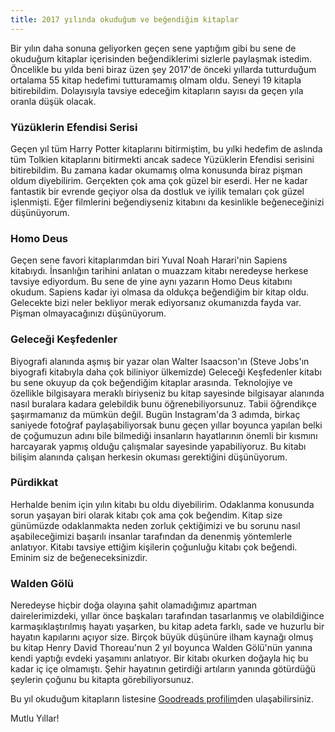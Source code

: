 ```yaml
---
title: 2017 yılında okuduğum ve beğendiğim kitaplar
---
```


Bir yılın daha sonuna geliyorken geçen sene yaptığım gibi bu sene de okuduğum kitaplar içerisinden beğendiklerimi sizlerle paylaşmak istedim. Öncelikle bu yılda beni biraz üzen şey 2017'de önceki yıllarda tutturduğum ortalama 55 kitap hedefimi tutturamamış olmam oldu. Seneyi 19 kitapla bitirebildim. Dolayısıyla tavsiye edeceğim kitapların sayısı da geçen yıla oranla düşük olacak.

### Yüzüklerin Efendisi Serisi

Geçen yıl tüm Harry Potter kitaplarını bitirmiştim, bu yılki hedefim de aslında tüm Tolkien kitaplarını bitirmekti ancak sadece Yüzüklerin Efendisi serisini bitirebildim. Bu zamana kadar okumamış olma konusunda biraz pişman oldum diyebilirim. Gerçekten çok ama çok güzel bir eserdi. Her ne kadar fantastik bir evrende geçiyor olsa da dostluk ve iyilik temaları çok güzel işlenmişti. Eğer filmlerini beğendiyseniz kitabını da kesinlikle beğeneceğinizi düşünüyorum.


### Homo Deus

Geçen sene favori kitaplarımdan biri Yuval Noah Harari'nin Sapiens kitabıydı. İnsanlığın tarihini anlatan o muazzam kitabı neredeyse herkese tavsiye ediyordum. Bu sene de yine aynı yazarın Homo Deus kitabını okudum. Sapiens kadar iyi olmasa da oldukça beğendiğim bir kitap oldu. Gelecekte bizi neler bekliyor merak ediyorsanız okumanızda fayda var. Pişman olmayacağınızı düşünüyorum. 

### Geleceği Keşfedenler

Biyografi alanında aşmış bir yazar olan Walter Isaacson'ın (Steve Jobs'ın biyografi kitabıyla daha çok biliniyor ülkemizde) Geleceği Keşfedenler kitabı bu sene okuyup da çok beğendiğim kitaplar arasında. Teknolojiye ve özellikle bilgisayara meraklı biriyseniz bu kitap sayesinde bilgisayar alanında nasıl buralara kadara gelebildik bunu öğrenebiliyorsunuz. Tabii öğrendikçe şaşırmamanız da mümkün değil. Bugün Instagram'da 3 adımda, birkaç saniyede fotoğraf paylaşabiliyorsak bunu geçen yıllar boyunca yapılan belki de çoğumuzun adını bile bilmediği insanların hayatlarının önemli bir kısmını harcayarak yapmış olduğu çalışmalar sayesinde yapabiliyoruz. Bu kitabı bilişim alanında çalışan herkesin okuması gerektiğini düşünüyorum.

### Pürdikkat

Herhalde benim için yılın kitabı bu oldu diyebilirim. Odaklanma konusunda sorun yaşayan biri olarak kitabı çok ama çok beğendim. Kitap size günümüzde odaklanmakta neden zorluk çektiğimizi ve bu sorunu nasıl aşabileceğimizi başarılı insanlar tarafından da denenmiş yöntemlerle anlatıyor. Kitabı tavsiye ettiğim kişilerin çoğunluğu kitabı çok beğendi. Eminim siz de beğeneceksinizdir.

### Walden Gölü

Neredeyse hiçbir doğa olayına şahit olamadığımız apartman dairelerimizdeki, yıllar önce başkaları tarafından tasarlanmış ve olabildiğince karmaşıklaştırılmış hayatı yaşarken, bu kitap adeta farklı, sade ve huzurlu bir hayatın kapılarını açıyor size. Birçok büyük düşünüre ilham kaynağı olmuş bu kitap Henry David Thoreau'nun 2 yıl boyunca Walden Gölü'nün yanına kendi yaptığı evdeki yaşamını anlatıyor. Bir kitabı okurken doğayla hiç bu kadar iç içe olmamıştı. Şehir hayatının getirdiği artıların yanında götürdüğü şeylerin çoğunu bu kitapta görebiliyorsunuz.


Bu yıl okuduğum kitapların listesine [Goodreads profilim](https://www.goodreads.com/user_challenges/6844713)den ulaşabilirsiniz.

Mutlu Yıllar!